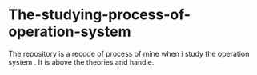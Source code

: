 # The-studying-process-of-operation-system
The repository is a recode of process of mine when i study the operation system . It is above the theories and handle.
